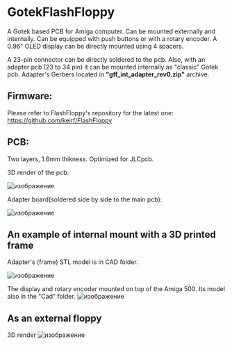 # GotekFlashFloppy

A Gotek based PCB for Amiga computer. Can be mounted externally and internally.
Can be equipped with push buttons or with a rotary encoder. A 0.96" OLED display can be directly mounted using 4 spacers. 

A 23-pin connector can be directly soldered to the pcb. Also, with an adapter pcb (23 to 34 pin) it can be mounted internally as "classic" Gotek pcb. 
Adapter's Gerbers located in **"gff_int_adapter_rev0.zip"** archive.

## Firmware: 

Please refer to FlashFloppy's repository for the latest one: https://github.com/keirf/FlashFloppy

## PCB:

Two layers, 1.6mm thikness. Optimized for JLCpcb.

3D render of the pcb:

![изображение](https://user-images.githubusercontent.com/81614352/147295152-706d75bf-d8f5-40ec-aabd-f7ac8d367e31.png)

Adapter board(soldered side by side to the main pcb):

![изображение](https://user-images.githubusercontent.com/81614352/147295380-0f68693d-83f9-445c-b219-cb39a0d05e49.png)


## An example of internal mount with a 3D printed frame
Adapter's (frame) STL model is in CAD folder.


![изображение](https://user-images.githubusercontent.com/81614352/149626035-84b3a01c-4d0e-413d-bd10-ca4955fdb4cc.png)


The display and rotary encoder mounted on top of the Amiga 500. Its model also in the "Cad" folder.
![изображение](https://user-images.githubusercontent.com/81614352/149626079-a46008b2-d571-40e1-984e-06d83c1680c4.png)

## As an external floppy
3D render
![изображение](https://user-images.githubusercontent.com/81614352/151380256-0f387eae-9beb-4d54-aaa4-10b2c35eb94d.png)
